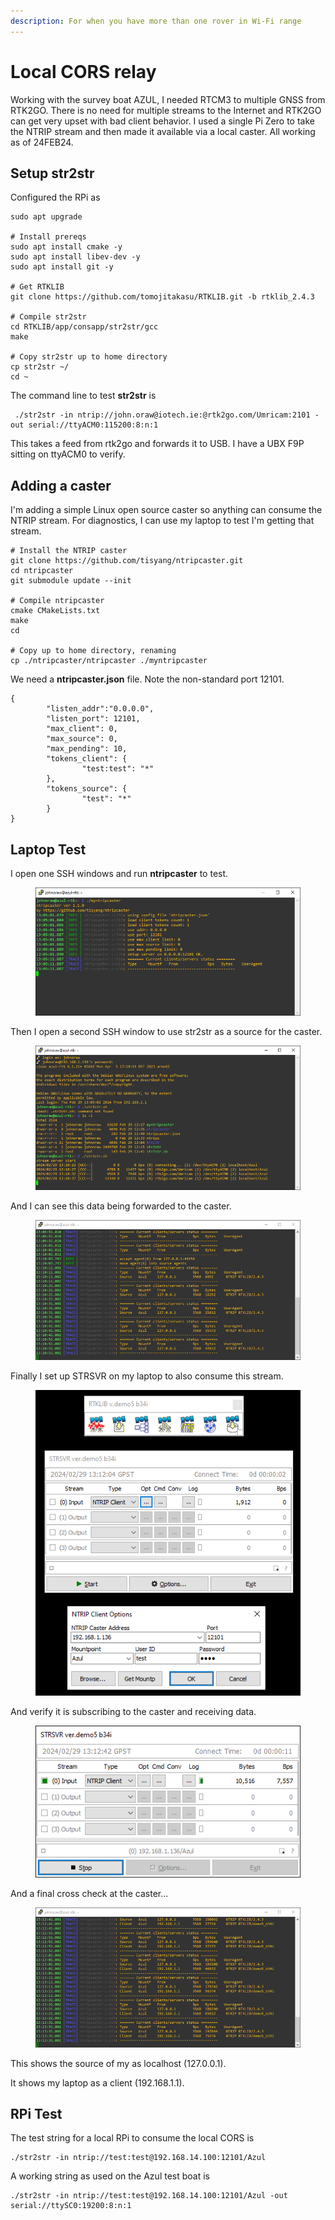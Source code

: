 ```yaml
---
description: For when you have more than one rover in Wi-Fi range
---
```


# Local CORS relay

Working with the survey boat AZUL, I needed RTCM3 to multiple GNSS from RTK2GO. There is no need for multiple streams to the Internet and RTK2GO can get very upset with bad client behavior. I used a single Pi Zero to take the NTRIP stream and then made it available via a local caster. All working as of 24FEB24.

## Setup str2str

Configured the RPi as&#x20;

```
sudo apt upgrade

# Install prereqs
sudo apt install cmake -y
sudo apt install libev-dev -y 
sudo apt install git -y

# Get RTKLIB
git clone https://github.com/tomojitakasu/RTKLIB.git -b rtklib_2.4.3

# Compile str2str
cd RTKLIB/app/consapp/str2str/gcc
make

# Copy str2str up to home directory
cp str2str ~/
cd ~
```

The command line to test **str2str** is

```
 ./str2str -in ntrip://john.oraw@iotech.ie:@rtk2go.com/Umricam:2101 -out serial://ttyACM0:115200:8:n:1
```

This takes a feed from rtk2go and forwards it to USB. I have a UBX F9P sitting on ttyACM0 to verify.

## Adding a caster

I'm adding a simple Linux open source caster so anything can consume the NTRIP stream. For diagnostics, I can use my laptop to test I'm getting that stream.

```
# Install the NTRIP caster
git clone https://github.com/tisyang/ntripcaster.git
cd ntripcaster
git submodule update --init

# Compile ntripcaster
cmake CMakeLists.txt
make
cd
 
# Copy up to home directory, renaming
cp ./ntripcaster/ntripcaster ./myntripcaster
```

We need a **ntripcaster.json** file. Note the non-standard port 12101.

```
{
        "listen_addr":"0.0.0.0",
        "listen_port": 12101,
        "max_client": 0,
        "max_source": 0,
        "max_pending": 10,
        "tokens_client": {
                "test:test": "*"
        },
        "tokens_source": {
                "test": "*"
        }
}
```

## Laptop Test

I open one SSH windows and run **ntripcaster** to test.

<figure><img src="../.gitbook/assets/image (4) (1).png" alt=""><figcaption></figcaption></figure>

Then I open a second SSH window to use str2str as a source for the caster.

<figure><img src="../.gitbook/assets/image (1) (1) (1) (1) (1).png" alt=""><figcaption></figcaption></figure>

And I can see this data being forwarded to the caster.

<figure><img src="../.gitbook/assets/image (2) (1) (1) (1).png" alt=""><figcaption></figcaption></figure>

Finally I set up STRSVR on my laptop to also consume this stream.

<figure><img src="../.gitbook/assets/image (3) (1) (1) (1).png" alt=""><figcaption></figcaption></figure>

And verify it is subscribing to the caster and receiving data.

<figure><img src="../.gitbook/assets/image (4) (1) (1).png" alt=""><figcaption></figcaption></figure>

And a final cross check at the caster...

<figure><img src="../.gitbook/assets/image (5) (1).png" alt=""><figcaption></figcaption></figure>

This shows the source of my as localhost (127.0.0.1).

It shows my laptop as a client (192.168.1.1).

## RPi Test

The test string for a local RPi to consume the local CORS is

```
./str2str -in ntrip://test:test@192.168.14.100:12101/Azul
```

A working string as used on the Azul test boat is

```
./str2str -in ntrip://test:test@192.168.14.100:12101/Azul -out serial://ttySC0:19200:8:n:1
```

